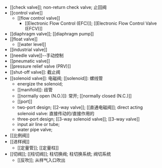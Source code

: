 - [[check valve]]; non-return check valve; 止回阀 
- [[control valve]]
    - [[flow control valve]]
        - [[Electronic Flow Control (EFC)]]; [[Electronic Flow Control Valve (EFCV)]]
- [[diaphragm valve]]; [[diaphragm pump]]
- [[float valve]]
    - [[water level]]
- [[industrial valve]]
- [[needle valve]]--手动控制
- [[pneumatic valve]]
- [[pressure relief valve (PRV)]]
- [[shut-off valve]]: 截止阀 
- [[solenoid valve]]: 电磁阀; [[solenoid]]: 螺线管
    - energize the solenoid; 
    - [[manifold]]: 歧管
    - [[normally open (N.O.)]]: 常开; [[normally closed (N.C.)]]
    - [[port]]
    - two-port design; [[2-way valve]]; [[直通电磁阀]]; direct acting solenoid valve: 直接传动的/直接作用的
    - three-port design; [[3-way solenoid valve]]; [[3-way valve]]
    - input air line or tube; 
    - water pipe valve; 
- [[比例阀]]
- [[进样阀]]
    - [[定量管]]; [[定量柱]]
- [[切阀]]; [[柱切阀]]; 柱切换阀; 柱切换系统; 阀切系统
    - [[反吹]]; 从样气入口吹出
